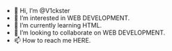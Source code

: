 - 👋 Hi, I’m @V1ckster
- 👀 I’m interested in WEB DEVELOPMENT.
- 🌱 I’m currently learning HTML.
- 💞️ I’m looking to collaborate on WEB DEVELOPMENT.
- 📫 How to reach me HERE.

<!---
V1ckster/V1ckster is a ✨ special ✨ repository because its `README.md` (this file) appears on your GitHub profile.
You can click the Preview link to take a look at your changes.
--->
